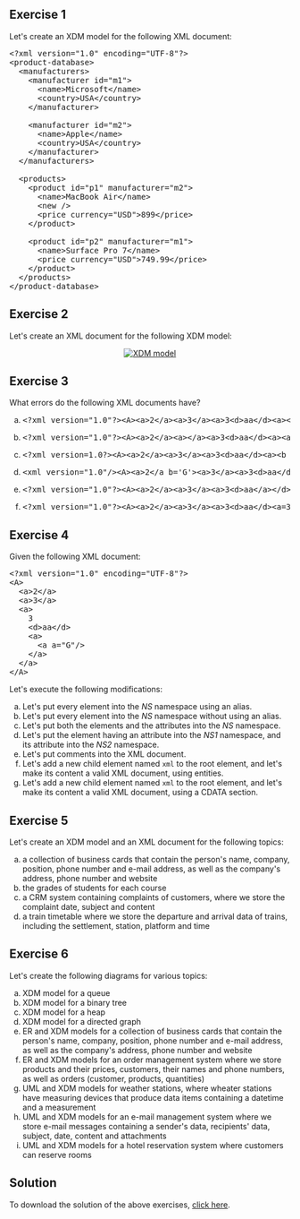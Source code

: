 ## Exercise 1

Let's create an XDM model for the following XML document:

<pre class="prettyprint lang-xml">
&lt;?xml version=&quot;1.0&quot; encoding=&quot;UTF-8&quot;?&gt;
&lt;product-database&gt;
  &lt;manufacturers&gt;
    &lt;manufacturer id=&quot;m1&quot;&gt;
      &lt;name&gt;Microsoft&lt;/name&gt;
      &lt;country&gt;USA&lt;/country&gt;
    &lt;/manufacturer&gt;

    &lt;manufacturer id=&quot;m2&quot;&gt;
      &lt;name&gt;Apple&lt;/name&gt;
      &lt;country&gt;USA&lt;/country&gt;
    &lt;/manufacturer&gt;
  &lt;/manufacturers&gt;

  &lt;products&gt;
    &lt;product id=&quot;p1&quot; manufacturer=&quot;m2&quot;&gt;
      &lt;name&gt;MacBook Air&lt;/name&gt;
      &lt;new /&gt;
      &lt;price currency=&quot;USD&quot;&gt;899&lt;/price&gt;
    &lt;/product&gt;

    &lt;product id=&quot;p2&quot; manufacturer=&quot;m1&quot;&gt;
      &lt;name&gt;Surface Pro 7&lt;/name&gt;
      &lt;price currency=&quot;USD&quot;&gt;749.99&lt;/price&gt;
    &lt;/product&gt;
  &lt;/products&gt;
&lt;/product-database&gt;</pre>

## Exercise 2

Let's create an XML document for the following XDM model:

<p align="center">
  <a href="assets/courses/xml/lab01/exercise02/projects.xdm.dot.png" target="_blank">
    <img src="assets/courses/xml/lab01/exercise02/projects.xdm.dot.png" alt="XDM model">
  </a>
</p>

## Exercise 3

What errors do the following XML documents have?

<ol type="a">
  <li>
    <pre>&lt;?xml version=&quot;1.0&quot;?&gt;&lt;A&gt;&lt;a&gt;2&lt;/a&gt;&lt;a&gt;3&lt;/a&gt;&lt;a&gt;3&lt;d&gt;aa&lt;/d&gt;&lt;a&gt;&lt;a a=&quot;G&quot;&gt;&lt;/A&gt;</pre>
  </li>
  <li>
    <pre>&lt;?xml version=&quot;1.0&quot;?&gt;&lt;A&gt;&lt;a&gt;2&lt;/a&gt;&lt;a&gt;&lt;/a&gt;&lt;a&gt;3&lt;d&gt;aa&lt;/d&gt;&lt;a&gt;&lt;a a=&quot;G&quot;/&gt;&lt;/A&gt;</pre>
  </li>
  <li>
    <pre>&lt;?xml version=1.0?&gt;&lt;A&gt;&lt;a&gt;2&lt;/a&gt;&lt;a&gt;3&lt;/a&gt;&lt;a&gt;3&lt;d&gt;aa&lt;/d&gt;&lt;a&gt;&lt;b a=&apos;G&apos;&gt;&lt;/A&gt;</pre>
  </li>
  <li>
    <pre>&lt;xml version=&quot;1.0&quot;/&gt;&lt;A&gt;&lt;a&gt;2&lt;/a b=&apos;G&apos;&gt;&lt;a&gt;3&lt;/a&gt;&lt;a&gt;3&lt;d&gt;aa&lt;/d&gt;&lt;a&gt;&lt;a&gt;&lt;/a&gt;</pre>
  </li>
  <li>
    <pre>&lt;?xml version=&quot;1.0&quot;?&gt;&lt;A&gt;&lt;a&gt;2&lt;/a&gt;&lt;a&gt;3&lt;/a&gt;&lt;a&gt;3&lt;d&gt;aa&lt;/a&gt;&lt;/d&gt;&lt;a/&gt;&lt;/A&gt;&lt;a&gt;2&lt;/a&gt;</pre>
  </li>
  <li>
    <pre>&lt;?xml version=&quot;1.0&quot;?&gt;&lt;A&gt;&lt;a&gt;2&lt;/a&gt;&lt;a&gt;3&lt;/a&gt;&lt;a&gt;3&lt;d&gt;aa&lt;/d&gt;&lt;a=3&gt;&lt;a&gt;&lt;/A&gt;</pre>
  </li>
</ol>

## Exercise 4

Given the following XML document:

<pre class="prettyprint lang-xml">&lt;?xml version=&quot;1.0&quot; encoding=&quot;UTF-8&quot;?&gt;
&lt;A&gt;
  &lt;a&gt;2&lt;/a&gt;
  &lt;a&gt;3&lt;/a&gt;
  &lt;a&gt;
    3
    &lt;d&gt;aa&lt;/d&gt;
    &lt;a&gt;
      &lt;a a=&quot;G&quot;/&gt;
    &lt;/a&gt;
  &lt;/a&gt;
&lt;/A&gt;</pre>

Let's execute the following modifications:

<ol type="a">
  <li>Let's put every element into the <i>NS</i> namespace using an alias.</li>
  <li>Let's put every element into the <i>NS</i> namespace without using an alias.</li>
  <li>Let's put both the elements and the attributes into the <i>NS</i> namespace.</li>
  <li>Let's put the element having an attribute into the <i>NS1</i> namespace, and its attribute into the <i>NS2</i> namespace.</li>
  <li>Let's put comments into the XML document.</li>
  <li>Let's add a new child element named <code>xml</code> to the root element, and let's make its content a valid XML document, using entities.</li>
  <li>Let's add a new child element named <code>xml</code> to the root element, and let's make its content a valid XML document, using a CDATA section.</li>
</ol>

## Exercise 5

Let's create an XDM model and an XML document for the following topics:

<ol type="a">
  <li>a collection of business cards that contain the person's name, company, position, phone number and e-mail address, as well as the company's address, phone number and website</li>
  <li>the grades of students for each course</li>
  <li>a CRM system containing complaints of customers, where we store the complaint date, subject and content</li>
  <li>a train timetable where we store the departure and arrival data of trains, including the settlement, station, platform and time</li>
</ol>

## Exercise 6

Let's create the following diagrams for various topics:

<ol type="a">
  <li>XDM model for a queue</li>
  <li>XDM model for a binary tree</li>
  <li>XDM model for a heap</li>
  <li>XDM model for a directed graph</li>
  <li>ER and XDM models for a collection of business cards that contain the person's name, company, position, phone number and e-mail address, as well as the company's address, phone number and website</li>
  <li>ER and XDM models for an order management system where we store products and their prices, customers, their names and phone numbers, as well as orders (customer, products, quantities)</li>
  <li>UML and XDM models for weather stations, where wheater stations have measuring devices that produce data items containing a datetime and a measurement</li>
  <li>UML and XDM models for an e-mail management system where we store e-mail messages containing a sender's data, recipients' data, subject, date, content and attachments</li>
  <li>UML and XDM models for a hotel reservation system where customers can reserve rooms</li>
</ol>

## Solution

To download the solution of the above exercises, [click here](assets/courses/xml/lab01/solution.zip).
